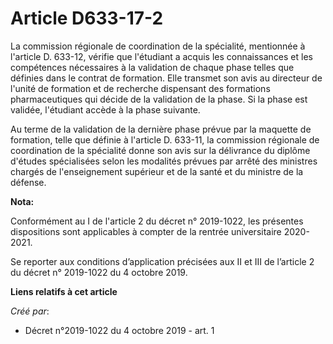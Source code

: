 # Article D633-17-2

La commission régionale de coordination de la spécialité, mentionnée à l'article D. 633-12, vérifie que l'étudiant a acquis
les connaissances et les compétences nécessaires à la validation de chaque phase telles que définies dans le contrat de
formation. Elle transmet son avis au directeur de l'unité de formation et de recherche dispensant des formations
pharmaceutiques qui décide de la validation de la phase. Si la phase est validée, l'étudiant accède à la phase suivante.

Au terme de la validation de la dernière phase prévue par la maquette de formation, telle que définie à l'article D. 633-11,
la commission régionale de coordination de la spécialité donne son avis sur la délivrance du diplôme d'études spécialisées
selon les modalités prévues par arrêté des ministres chargés de l'enseignement supérieur et de la santé et du ministre de la
défense.

**Nota:**

Conformément au I de l'article 2 du décret n° 2019-1022, les présentes dispositions sont applicables à compter de la rentrée
universitaire 2020-2021.

Se reporter aux conditions d’application précisées aux II et III de l’article 2 du décret n° 2019-1022 du 4 octobre 2019.

**Liens relatifs à cet article**

_Créé par_:

  - Décret n°2019-1022 du 4 octobre 2019 - art. 1
